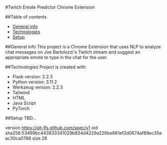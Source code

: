 #Twitch Emote Predictor Chrome Extension

##Table of contents
* [General info](#general-info)
* [Technologies](#technologies)
* [Setup](#setup)

##General info
This project is a Chrome Extension that uses NLP to analyze chat messages on Joe Bartolozzi's Twitch stream and suggest an appropriate emote to type in the chat for the user. 

##Technologies
Project is created with:
* Flask version: 2.2.3
* Python version: 3.11.2
* Werkzeug version: 2.2.3
* Tailwind
* HTML
* Java Script
* PyTorch

##Setup
TBD...


version https://git-lfs.github.com/spec/v1
oid sha256:53499bc443833341029b834d4229a226be661ef2d0674af89ec35eac30ca0788
size 28

